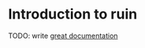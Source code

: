 # Introduction to ruin

TODO: write [great documentation](http://jacobian.org/writing/great-documentation/what-to-write/)
